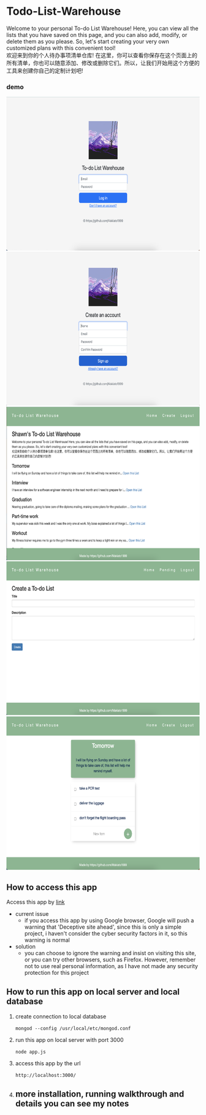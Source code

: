 # Todo-List-Warehouse
Welcome to your personal To-do List Warehouse! Here, you can view all the lists that you have saved on this page, and you can also add, modify, or delete them as you please. So, let's start creating your very own customized plans with this convenient tool!
<br>
欢迎来到你的个人待办事项清单仓库! 在这里，你可以查看你保存在这个页面上的所有清单，你也可以随意添加、修改或删除它们。所以，让我们开始用这个方便的工具来创建你自己的定制计划吧!

### demo
<img src="demo/login.png"  width="650" height="400">
<img src="demo/signup.png"  width="650" height="400">
<img src="demo/home.png"  width="650" height="400">
<img src="demo/create.png"  width="650" height="400">
<img src="demo/list.png"  width="650" height="400">


## How to access this app
Access this app by [link](https://shielded-plains-26704.herokuapp.com/)
- current issue
    - if you access this app by using Google browser, Google will push a warning that 'Deceptive site ahead', since this is only a simple project, i haven't consider the cyber security factors in it, so this warning is normal 
- solution
    - you can choose to ignore the warning and insist on visiting this site, or you can try other browsers, such as Firefox. However, remember not to use real personal information, as I have not made any security protection for this project

## How to run this app on local server and local database
1. create connection to local database
    ```
    mongod --config /usr/local/etc/mongod.conf
    ```
2. run this app on local server with port 3000
    ```
    node app.js
    ```
3. access this app by the url
    ```
    http://localhost:3000/
    ```
4. more installation, running walkthrough and details you can see my notes
    - 
